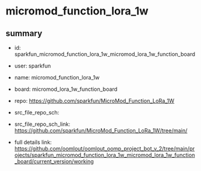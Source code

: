 # micromod_function_lora_1w
 
## summary 
* id: sparkfun_micromod_function_lora_1w_micromod_lora_1w_function_board
* user: sparkfun
* name: micromod_function_lora_1w
* board: micromod_lora_1w_function_board
* repo: https://github.com/sparkfun/MicroMod_Function_LoRa_1W



* src_file_repo_sch: 
* src_file_repo_sch_link: https://github.com/sparkfun/MicroMod_Function_LoRa_1W/tree/main/
* full details link: https://github.com/oomlout/oomlout_oomp_project_bot_v_2/tree/main/projects/sparkfun_micromod_function_lora_1w_micromod_lora_1w_function_board/current_version/working  







